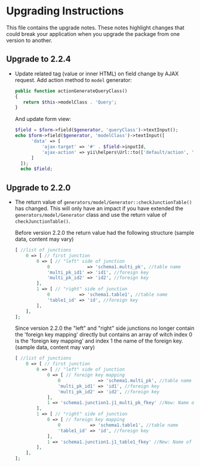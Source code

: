 Upgrading Instructions
======================

This file contains the upgrade notes. These notes highlight changes that could break your
application when you upgrade the package from one version to another.

Upgrade to 2.2.4
----------------

* Update related tag (value or inner HTML) on field change by AJAX request.
  Add action method to `model` generator: 
  ```php
  public function actionGenerateQueryClass()
  {
     return $this->modelClass . 'Query';
  }
  ```
  And update form view:
  ```php
  $field = $form->field($generator, 'queryClass')->textInput();
  echo $form->field($generator, 'modelClass')->textInput([
        'data' => [
            'ajax-target' => '#' . $field->inputId,
            'ajax-action' => yii\helpers\Url::to(['default/action', 'id' => 'model', 'name' => 'GenerateQueryClass'])
        ]
    ]);
    echo $field;
  ```

Upgrade to 2.2.0
----------------

* The return value of `generators/model/Generator::checkJunctionTable()` has changed.
  This will only have an impact if you have extended the `generators/model/Generator` class
  and use the return value of `checkJunctionTable()`.
  
  Before version 2.2.0 the return value had the following structure (sample data, content may vary)

  ```php
  [ //list of junctions
      0 => [ // first junction
          0 => [ // "left" side of junction
              0              => 'schema1.multi_pk', //table name
              'multi_pk_id1' => 'id1', //foreign key
              'multi_pk_id2' => 'id2', //foreign key
          ],
          1 => [ // "right" side of junction
              0           => 'schema1.table1', //table name
              'table1_id' => 'id', //foreign key
          ],
      ],
  ];
  ```
  
  Since version 2.2.0 the "left" and "right" side junctions no longer contain the 'foreign key mapping' directly
  but contains an array of witch index 0 is the 'foreign key mapping' and index 1 the name of the foreign key.
  (sample data, content may vary)
  ```php
  [ //list of junctions
      0 => [ // first junction
          0 => [ // "left" side of junction
              0 => [ // foreign key mapping
                  0              => 'schema1.multi_pk', //table name
                  'multi_pk_id1' => 'id1', //foreign key
                  'multi_pk_id2' => 'id2', //foreign key
              ],
              1 => 'schema1.junction1.j1_multi_pk_fkey' //New: Name of the foreign key
          ],
          1 => [ // "right" side of junction
              0 => [ // foreign key mapping
                  0           => 'schema1.table1', //table name
                  'table1_id' => 'id', //foreign key
              ],
              1 => 'schema1.junction1.j1_table1_fkey' //New: Name of the foreign key
          ],
      ],
  ];
  ```
  

